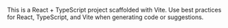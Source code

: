 <!-- Use this file to provide workspace-specific custom instructions to Copilot. For more details, visit https://code.visualstudio.com/docs/copilot/copilot-customization#_use-a-githubcopilotinstructionsmd-file -->

This is a React + TypeScript project scaffolded with Vite. Use best practices for React, TypeScript, and Vite when generating code or suggestions.
